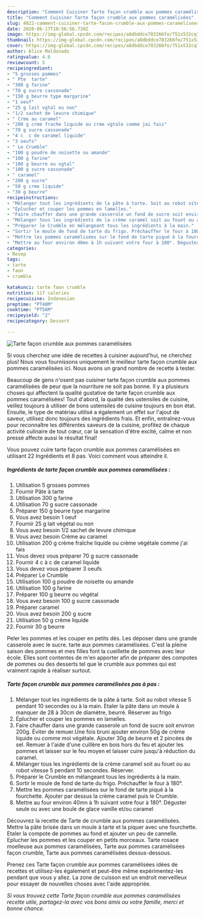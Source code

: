 ```yaml
---
description: "Comment Cuisiner Tarte façon crumble aux pommes caramélisées"
title: "Comment Cuisiner Tarte façon crumble aux pommes caramélisées"
slug: 4822-comment-cuisiner-tarte-facon-crumble-aux-pommes-caramelisees
date: 2020-06-17T18:56:56.730Z
image: https://img-global.cpcdn.com/recipes/a8dbddce783266fe/751x532cq70/tarte-facon-crumble-aux-pommes-caramelisees-photo-principale-de-la-recette.jpg
thumbnail: https://img-global.cpcdn.com/recipes/a8dbddce783266fe/751x532cq70/tarte-facon-crumble-aux-pommes-caramelisees-photo-principale-de-la-recette.jpg
cover: https://img-global.cpcdn.com/recipes/a8dbddce783266fe/751x532cq70/tarte-facon-crumble-aux-pommes-caramelisees-photo-principale-de-la-recette.jpg
author: Alice Maldonado
ratingvalue: 4.8
reviewcount: 5
recipeingredient:
- "5 grosses pommes"
- " Pte  tarte"
- "300 g farine"
- "70 g sucre cassonade"
- "150 g beurre type margarine"
- "1 oeuf"
- "25 g lait vgtal ou non"
- "1/2 sachet de levure chimique"
- " Crme au caramel"
- "200 g crme frache liquide ou crme vgtale comme jai fais"
- "70 g sucre cassonade"
- "4 c  c de caramel liquide"
- "3 oeufs"
- " Le Crumble"
- "100 g poudre de noisette ou amande"
- "100 g farine"
- "100 g beurre ou vgtal"
- "100 g sucre cassonade"
- " caramel"
- "200 g sucre"
- "50 g crme liquide"
- "30 g beurre"
recipeinstructions:
- "Mélanger tout les ingrédients de la pâte à tarte. Soit au robot vitesse 5 pendant 10 secondes ou à la main. Etaler la pâte dans un moule à manquer de 28 à 30cm de diamètre, beurré. Réserver au frigo"
- "Éplucher et couper les pommes en lamelles."
- "Faire chauffer dans une grande casserole un fond de sucre soit environ 200g. Éviter de remuer.Une fois bruni ajouter environ 50g de crème liquide ou comme moi végétale. Ajouter 30g de beurre et 2 pincées de sel. Remuer à l&#39;aide d&#39;une cuillère en bois hors du feu et ajouter les pommes et laisser sur le feu moyen et laisser cuire jusqu&#39;à réduction du caramel."
- "Mélanger tous les ingrédients de la crème caramel soit au fouet ou au robot vitesse 5 pendant 10 secondes. Réserver."
- "Préparer le Crumble en mélangeant tous les ingrédients à la main."
- "Sortir le moule de fond de tarte du frigo. Préchauffer le four à 180°."
- "Mettre les pommes caramélisées sur le fond de tarte piqué à la fourchette. Ajouter par dessus la crème caramel puis le Crumble."
- "Mettre au four environ 40mn à 1h suivant votre four à 180°. Déguster seule ou avec une boule de glace vanille et/ou caramel"
categories:
- Resep
tags:
- tarte
- faon
- crumble

katakunci: tarte faon crumble 
nutrition: 117 calories
recipecuisine: Indonesian
preptime: "PT40M"
cooktime: "PT56M"
recipeyield: "2"
recipecategory: Dessert

---
```



![Tarte façon crumble aux pommes caramélisées](https://img-global.cpcdn.com/recipes/a8dbddce783266fe/751x532cq70/tarte-facon-crumble-aux-pommes-caramelisees-photo-principale-de-la-recette.jpg)

Si vous cherchez une idée de recettes à cuisiner aujourd'hui, ne cherchez plus! Nous vous fournissons uniquement le meilleur tarte façon crumble aux pommes caramélisées ici. Nous avons un grand nombre de recette à tester.

Beaucoup de gens n'osent pas cuisiner tarte façon crumble aux pommes caramélisées de peur que la nourriture ne soit pas bonne. Il y a plusieurs choses qui affectent la qualité gustative de tarte façon crumble aux pommes caramélisées! Tout d'abord, la qualité des ustensiles de cuisine, veillez toujours à utiliser de bons ustensiles de cuisine toujours en bon état. Ensuite, le type de matériau utilisé a également un effet sur l'ajout de saveur, utilisez donc toujours des ingrédients frais. Et enfin, entraînez-vous pour reconnaître les différentes saveurs de la cuisine, profitez de chaque activité culinaire de tout cœur, car la sensation d'être excité, calme et non pressé affecte aussi le résultat final!

<!--inarticleads1-->

Vous pouvez cuire tarte façon crumble aux pommes caramélisées en utilisant 22 Ingrédients et 8 pas. Voici comment vous atteindre il.

##### Ingrédients de tarte façon crumble aux pommes caramélisées :

1. Utilisation 5 grosses pommes
1. Fournir  Pâte à tarte
1. Utilisation 300 g farine
1. Utilisation 70 g sucre cassonade
1. Préparer 150 g beurre type margarine
1. Vous avez besoin 1 oeuf
1. Fournir 25 g lait végétal ou non
1. Vous avez besoin 1/2 sachet de levure chimique
1. Vous avez besoin  Crème au caramel
1. Utilisation 200 g crème fraîche liquide ou crème végétale comme j&#39;ai fais
1. Vous devez vous préparer 70 g sucre cassonade
1. Fournir 4 c à c de caramel liquide
1. Vous devez vous préparer 3 oeufs
1. Préparer  Le Crumble
1. Utilisation 100 g poudre de noisette ou amande
1. Utilisation 100 g farine
1. Préparer 100 g beurre ou végétal
1. Vous avez besoin 100 g sucre cassonade
1. Préparer  caramel
1. Vous avez besoin 200 g sucre
1. Utilisation 50 g crème liquide
1. Fournir 30 g beurre


Peler les pommes et les couper en petits dés. Les déposer dans une grande casserole avec le sucre. tarte aux pommes caramélisées. C&#39;est la pleine saison des pommes et mes filles font la cueillette de pommes avec leur école. Elles sont contentes de m&#39;en apporter afin de préparer des compotes de pommes ou des desserts tel que le crumble aux pommes qui est vraiment rapide à réaliser surtout. 

<!--inarticleads2-->

##### Tarte façon crumble aux pommes caramélisées pas à pas :

1. Mélanger tout les ingrédients de la pâte à tarte. Soit au robot vitesse 5 pendant 10 secondes ou à la main. Etaler la pâte dans un moule à manquer de 28 à 30cm de diamètre, beurré. Réserver au frigo
1. Éplucher et couper les pommes en lamelles.
1. Faire chauffer dans une grande casserole un fond de sucre soit environ 200g. Éviter de remuer.Une fois bruni ajouter environ 50g de crème liquide ou comme moi végétale. Ajouter 30g de beurre et 2 pincées de sel. Remuer à l&#39;aide d&#39;une cuillère en bois hors du feu et ajouter les pommes et laisser sur le feu moyen et laisser cuire jusqu&#39;à réduction du caramel.
1. Mélanger tous les ingrédients de la crème caramel soit au fouet ou au robot vitesse 5 pendant 10 secondes. Réserver.
1. Préparer le Crumble en mélangeant tous les ingrédients à la main.
1. Sortir le moule de fond de tarte du frigo. Préchauffer le four à 180°.
1. Mettre les pommes caramélisées sur le fond de tarte piqué à la fourchette. Ajouter par dessus la crème caramel puis le Crumble.
1. Mettre au four environ 40mn à 1h suivant votre four à 180°. Déguster seule ou avec une boule de glace vanille et/ou caramel


Découvrez la recette de Tarte de crumble aux pommes caramélisées. Mettre la pâte brisée dans un moule à tarte et la piquer avec une fourchette. Etaler la compote de pommes au fond et ajouter un peu de cannelle. Eplucher les pommes et les couper en petits morceaux. Tarte rosace moelleuse aux pommes caramélisées, Tarte aux pommes caramélisées façon crumble, Tarte aux pommes caramélisées dessus-dessous. 

<!--inarticleads1-->

<p>
Prenez ces Tarte façon crumble aux pommes caramélisées idées de recettes et utilisez-les également et peut-être même expérimentez-les pendant que vous y allez. La zone de cuisson est un endroit merveilleux pour essayer de nouvelles choses avec l'aide appropriée.
</p>

<p>
<i>Si vous trouvez cette Tarte façon crumble aux pommes caramélisées recette utile, partagez-la avec vos bons amis ou votre famille, merci et bonne chance.</i>
</p>

